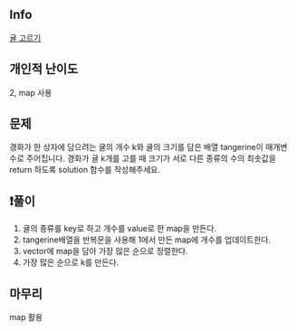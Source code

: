 ## Info
<a href="https://school.programmers.co.kr/learn/courses/30/lessons/138476" rel="nofollow">귤 고르기</a>

##  개인적 난이도
2, map 사용

##  문제 
경화가 한 상자에 담으려는 귤의 개수 k와 귤의 크기를 담은 배열 tangerine이 매개변수로 주어집니다. 경화가 귤 k개를 고를 때 크기가 서로 다른 종류의 수의 최솟값을 return 하도록 solution 함수를 작성해주세요.

## ❗풀이
1. 귤의 종류를 key로 하고 개수를 value로 한 map을 만든다.
2. tangerine배열을 반복문을 사용해 1에서 만든 map에 개수를 업데이트한다.
3. vector에 map을 담아 가장 많은 순으로 정렬한다.
4. 가장 많은 순으로 k를 만든다.

## 마무리
map 활용